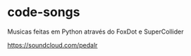 # code-songs
Musicas feitas em Python através do FoxDot e SuperCollider

https://soundcloud.com/pedalr
